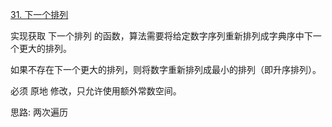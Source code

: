 [31. 下一个排列](https://leetcode-cn.com/problems/next-permutation/solution/liang-ci-bian-li-by-wangyk-dm9m/)

实现获取 下一个排列 的函数，算法需要将给定数字序列重新排列成字典序中下一个更大的排列。

如果不存在下一个更大的排列，则将数字重新排列成最小的排列（即升序排列）。

必须 原地 修改，只允许使用额外常数空间。


思路: 两次遍历